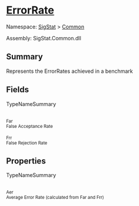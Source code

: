 # [ErrorRate](./ErrorRate.md)

Namespace: [SigStat]() > [Common](./README.md)

Assembly: SigStat.Common.dll

## Summary
Represents the ErrorRates achieved in a benchmark

## Fields

TypeNameSummary

<br><sub>Far</sub><br><sub>False Acceptance Rate</sub><br>
<br><sub>Frr</sub><br><sub>False Rejection Rate</sub><br>


## Properties

TypeNameSummary

<br><sub>Aer</sub><br><sub>Average Error Rate (calculated from Far and Frr)</sub><br>


